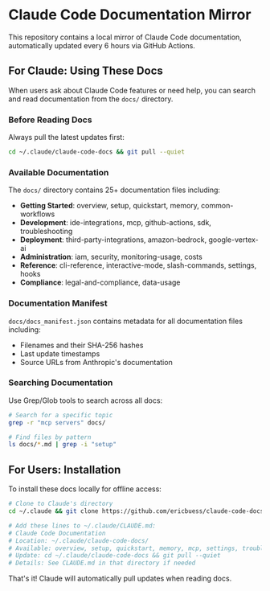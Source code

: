 # Claude Code Documentation Mirror

This repository contains a local mirror of Claude Code documentation, automatically updated every 6 hours via GitHub Actions.

## For Claude: Using These Docs

When users ask about Claude Code features or need help, you can search and read documentation from the `docs/` directory.

### Before Reading Docs
Always pull the latest updates first:
```bash
cd ~/.claude/claude-code-docs && git pull --quiet
```

### Available Documentation
The `docs/` directory contains 25+ documentation files including:
- **Getting Started**: overview, setup, quickstart, memory, common-workflows
- **Development**: ide-integrations, mcp, github-actions, sdk, troubleshooting  
- **Deployment**: third-party-integrations, amazon-bedrock, google-vertex-ai
- **Administration**: iam, security, monitoring-usage, costs
- **Reference**: cli-reference, interactive-mode, slash-commands, settings, hooks
- **Compliance**: legal-and-compliance, data-usage

### Documentation Manifest
`docs/docs_manifest.json` contains metadata for all documentation files including:
- Filenames and their SHA-256 hashes
- Last update timestamps
- Source URLs from Anthropic's documentation

### Searching Documentation
Use Grep/Glob tools to search across all docs:
```bash
# Search for a specific topic
grep -r "mcp servers" docs/

# Find files by pattern
ls docs/*.md | grep -i "setup"
```

## For Users: Installation

To install these docs locally for offline access:

```bash
# Clone to Claude's directory
cd ~/.claude && git clone https://github.com/ericbuess/claude-code-docs.git

# Add these lines to ~/.claude/CLAUDE.md:
# Claude Code Documentation  
# Location: ~/.claude/claude-code-docs/
# Available: overview, setup, quickstart, memory, mcp, settings, troubleshooting, 25+ more
# Update: cd ~/.claude/claude-code-docs && git pull --quiet
# Details: See CLAUDE.md in that directory if needed
```

That's it! Claude will automatically pull updates when reading docs.